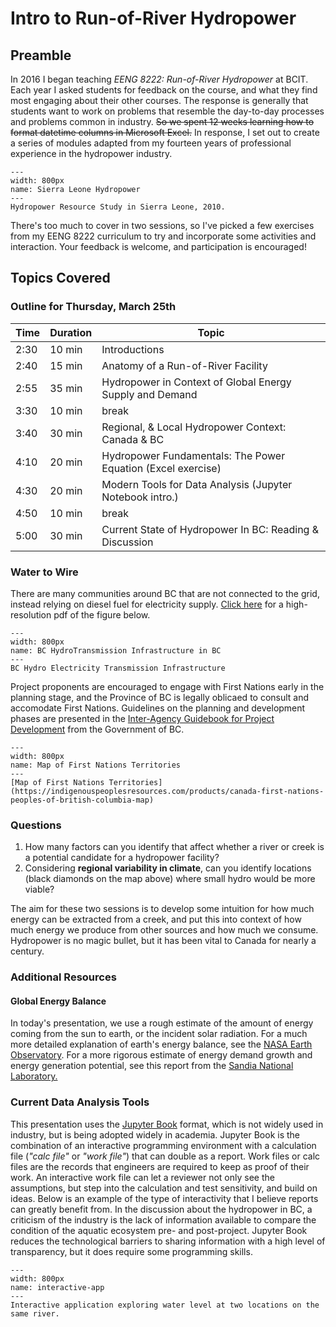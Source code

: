 # Intro to Run-of-River Hydropower

## Preamble

In 2016 I began teaching *EENG 8222: Run-of-River Hydropower* at BCIT.  Each year I asked students for feedback on the course, and what they find most engaging about their other courses.  The response is generally that students want to work on problems that resemble the day-to-day processes and problems common in industry.  <s>So we spent 12 weeks learning how to format datetime columns in Microsoft Excel.</s>  In response, I set out to create a series of modules adapted from my fourteen years of professional experience in the hydropower industry.  

```{figure} img/sierra_leone.JPG
---
width: 800px
name: Sierra Leone Hydropower
---
Hydropower Resource Study in Sierra Leone, 2010.  
```

There's too much to cover in two sessions, so I've picked a few exercises from my EENG 8222 curriculum to try and incorporate some activities and interaction.  Your feedback is welcome, and participation is encouraged!  

## Topics Covered

### Outline for Thursday, March 25th

| Time | Duration | Topic |
|---|---|---|
| 2:30 | 10 min | Introductions |
| 2:40 | 15 min | Anatomy of a Run-of-River Facility |
| 2:55 | 35 min | Hydropower in Context of Global Energy Supply and Demand |
| 3:30 | 10 min | break |
| 3:40 | 30 min | Regional, & Local Hydropower Context: Canada & BC |
| 4:10 | 20 min | Hydropower Fundamentals: The Power Equation (Excel exercise) |
| 4:30 | 20 min | Modern Tools for Data Analysis (Jupyter Notebook intro.) |
| 4:50 | 10 min | break |
| 5:00 | 30 min | Current State of Hydropower In BC: Reading & Discussion |


### Water to Wire

There are many communities around BC that are not connected to the grid, instead relying on diesel fuel for electricity supply.  [Click here](https://www.bchydro.com/content/dam/BCHydro/customer-portal/documents/corporate/suppliers/transmission-system/maps/transplt-Default-0001.pdf) for a high-resolution pdf of the figure below.

```{figure} img/bc_transmission.jpg
---
width: 800px
name: BC HydroTransmission Infrastructure in BC
---
BC Hydro Electricity Transmission Infrastructure
```

Project proponents are encouraged to engage with First Nations early in the planning stage, and the Province of BC is legally oblicaed to consult and accomodate First Nations.  Guidelines on the planning and development phases are presented in the [Inter-Agency Guidebook for Project Development](https://www2.gov.bc.ca/assets/gov/farming-natural-resources-and-industry/natural-resource-use/land-water-use/crown-land/land-use-plans-and-objectives/natural-resource-major-projects/major-projects-office/guidebooks/clean-energy-projects/clean_energy_guidebook.pdf) from the Government of BC.

```{figure} img/fn_names.jpg
---
width: 800px
name: Map of First Nations Territories
---
[Map of First Nations Territories](https://indigenouspeoplesresources.com/products/canada-first-nations-peoples-of-british-columbia-map)
```

### Questions

1. How many factors can you identify that affect whether a river or creek is a potential candidate for a hydropower facility?
2. Considering **regional variability in climate**, can you identify locations (black diamonds on the map above) where small hydro would be more viable?

The aim for these two sessions is to develop some intuition for how much energy can be extracted from a creek, and put this into context of how much energy we produce from other sources and how much we consume.  Hydropower is no magic bullet, but it has been vital to Canada for nearly a century.

### Additional Resources

#### Global Energy Balance

In today's presentation, we use a rough estimate of the amount of energy coming from the sun to earth, or the incident solar radiation.  For a much more detailed explanation of earth's energy balance, see the [NASA Earth Observatory](https://earthobservatory.nasa.gov/features/EnergyBalance).  For a more rigorous estimate of energy demand growth and energy generation potential, see this report from the [Sandia National Laboratory.](https://www.google.com/url?sa=t&rct=j&q=&esrc=s&source=web&cd=&ved=2ahUKEwiAwbbV5crvAhXIFjQIHTB1CFMQFjAEegQIGxAD&url=https%3A%2F%2Fwww.sandia.gov%2F~jytsao%2FSolar%2520FAQs.pdf&usg=AOvVaw2sjwL2LNsOKAq86W0B3cO8)

### Current Data Analysis Tools

This presentation uses the [Jupyter Book](https://jupyterbook.org/intro.html) format, which is not widely used in industry, but is being adopted widely in academia.  Jupyter Book is the combination of an interactive programming environment with a calculation file (*"calc file"* or *"work file"*) that can double as a report.  Work files or calc files are the records that engineers are required to keep as proof of their work.  An interactive work file can let a reviewer not only see the assumptions, but step into the calculation and test sensitivity, and build on ideas.  Below is an example of the type of interactivity that I believe reports can greatly benefit from.  In the discussion about the hydropower in BC, a criticism of the industry is the lack of information available to compare the condition of the aquatic ecosystem pre- and post-project.  Jupyter Book reduces the technological barriers to sharing information with a high level of transparency, but it does require some programming skills.

```{figure} img/interactive_app.gif
---
width: 800px
name: interactive-app
---
Interactive application exploring water level at two locations on the same river.  
```

